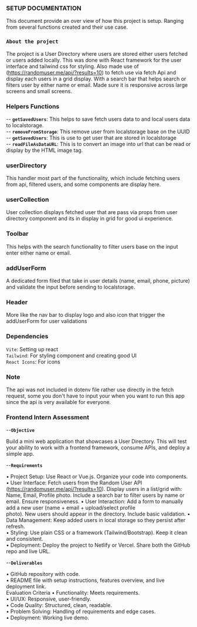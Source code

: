 ### SETUP DOCUMENTATION

This document provide an over view of how this project is setup. Ranging from several functions created and their use case.

### `About the project`

The project is a User Directory where users are stored either users fetched or users added locally. This was done with React framework for the user interface and tailwind css for styling. Also made use of (https://randomuser.me/api/?results=10) to fetch use via fetch Api and display each users in a grid display. With a search bar that helps search or filters user by either name or email. Made sure it is responsive across large screens and small screens.

### Helpers Functions

-- **`getSavedUsers`**: This helps to save fetch users data to and local users data to localstorage. <br/>
-- **`removeFromStorage`**: This remove user from localstorage base on the UUID <br/>
-- **`getSavedUsers`**: This is use to get user that are stored in localstorage <br/>
-- **`readFileAsDataURL`**: This is to convert an image into url that can be read or display by the HTML image tag. <br/>

### userDirectory

This handler most part of the functionality, which include fetching users from api, filtered users, and some components are display here.

### userCollection

User collection displays fetched user that are pass via props from user directory component and its in display in grid for good ui experience.

### Toolbar

This helps with the search functionality to filter users base on the input enter either name or email.

### addUserForm

A dedicated form filed that take in user details (name, email, phone, picture) and validate the input before sending to localstorage.

### Header

More like the nav bar to display logo and also icon that trigger the addUserForm for user validations

### Dependencies

`Vite`: Setting up react  <br/>
`Tailwind`: For styling component and creating good UI  <br/>
`React Icons`: For icons  <br/>

### Note

The api was not included in dotenv file rather use directly in the fetch request, some you don't have to input your when you want to run this app since the api is very available for everyone.

### Frontend Intern Assessment

--**`Objective`**  <br/>

Build a mini web application that showcases a User Directory. This will test your ability to work with
a frontend framework, consume APIs, and deploy a simple app. <br/>

--**`Requirements`**  <br/>

• Project Setup: Use React or Vue.js. Organize your code into components. <br/>
• User Interface: Fetch users from the Random User API  <br/>
(https://randomuser.me/api/?results=10). Display users in a list/grid with: Name, Email, Profile
photo. Include a search bar to filter users by name or email. Ensure responsiveness.
• User Interaction: Add a form to manually add a new user (name + email + upload/select profile  <br/>
photo). New users should appear in the directory. Include basic validation.
• Data Management: Keep added users in local storage so they persist after refresh.  <br/>
• Styling: Use plain CSS or a framework (Tailwind/Bootstrap). Keep it clean and consistent.  <br/>
• Deployment: Deploy the project to Netlify or Vercel. Share both the GitHub repo and live URL.  <br/>

--**`Deliverables`**  <br/>

• GitHub repository with code.  <br/>
• README file with setup instructions, features overview, and live deployment link.  <br/>
Evaluation Criteria
• Functionality: Meets requirements.  <br/>
• UI/UX: Responsive, user-friendly.  <br/>
• Code Quality: Structured, clean, readable. <br/>
• Problem Solving: Handling of requirements and edge cases.  <br/>
• Deployment: Working live demo.  <br/>
